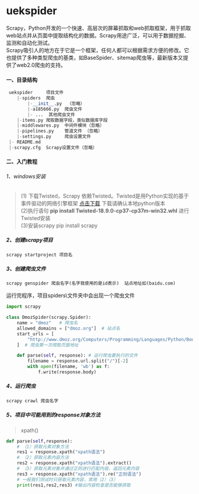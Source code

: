 # uekspider
Scrapy，Python开发的一个快速、高层次的屏幕抓取和web抓取框架，用于抓取web站点并从页面中提取结构化的数据。Scrapy用途广泛，可以用于数据挖掘、监测和自动化测试。  
Scrapy吸引人的地方在于它是一个框架，任何人都可以根据需求方便的修改。它也提供了多种类型爬虫的基类，如BaseSpider、sitemap爬虫等，最新版本又提供了web2.0爬虫的支持。
#### 一、目录结构
```python
 uekspider     项目文件
    |-spiders  爬虫
        |-__init__.py  （忽略）
        |-a185666.py  爬虫文件
        |- ...  其他爬虫文件
    |-items.py 爬取数据字段，类似数据库字段
    |-middlewares.py  中间件模块（忽略）
    |-pipelines.py    管道文件 （忽略）
    |-settings.py     爬虫设置文件
 |- README.md
 |-scrapy.cfg  Scrapy设置文件（忽略）
```
#### 二、入门教程
###### 1、windows安装
>(1) 下载Twisted，Scrapy 依赖Twisted。Twisted是用Python实现的基于事件驱动的网络引擎框架 [点击下载](https://www.lfd.uci.edu/~gohlke/pythonlibs/) 下载请确认本地python版本  
(2)执行语句 **pip install Twisted-18.9.0-cp37-cp37m-win32.whl**  进行Twisted安装  
(3)安装scrapy pip install scrapy

##### 2、创建scrapy项目
```python
scrapy startproject 项目名
```
##### 3、创建爬虫文件
```python
scrapy genspider 爬虫名字(名字我使用的是id表示)  站点地址如(baidu.com)
```
运行完程序，项目spiders\文件夹中会出现一个爬虫文件  
```python
import scrapy

class DmozSpider(scrapy.Spider):
    name = "dmoz"   # 爬虫名
    allowed_domains = ["dmoz.org"]  # 站点名
    start_urls = [
        "http://www.dmoz.org/Computers/Programming/Languages/Python/Books/",
    ]  # 爬虫第一次爬取页面地址

    def parse(self, response): # 运行爬虫要执行的文件
        filename = response.url.split("/")[-2]
        with open(filename, 'wb') as f:
            f.write(response.body)

```
##### 4、运行爬虫
```python
scrapy crawl 爬虫名字
```

##### 5、项目中可能用到的response对象方法
>xpath()
```python
def parse(self,response): 
    # （1）获取元素对象方法
    res1 = response.xpath("xpath语法")
    # （2）获取元素内容方法
    res2 = response.xpath("xpath语法").extract() 
    # （3）获取元素对象并通过正则进行匹配内容，返回元素内容
    res3 = response.xpath("xpath语法").re("正则语法")
    # 一般我们测试时只获取元素内容，常用（2）（3）
    print(res1,res2,res3) #输出内容检查是否能够获取
```

